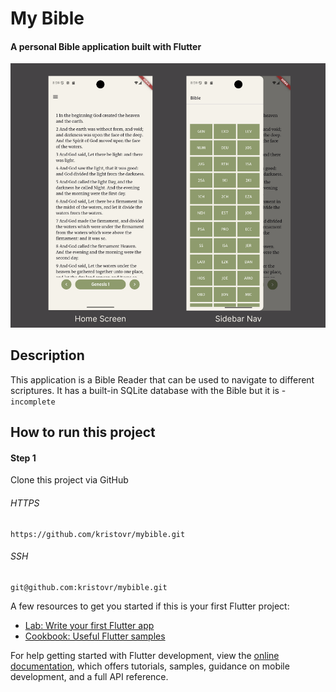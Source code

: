 # My Bible
#### A personal Bible application built with Flutter

![Banner Screenshots](assets/images/banner.png "App screenshots")

## Description

This application is a Bible Reader that can be used to navigate to different scriptures.
It has a built-in SQLite database with the Bible but it is - `incomplete`

## How to run this project

#### Step 1
Clone this project via GitHub

###### HTTPS
```
https://github.com/kristovr/mybible.git
```
###### SSH
```
git@github.com:kristovr/mybible.git
```

A few resources to get you started if this is your first Flutter project:

- [Lab: Write your first Flutter app](https://docs.flutter.dev/get-started/codelab)
- [Cookbook: Useful Flutter samples](https://docs.flutter.dev/cookbook)

For help getting started with Flutter development, view the
[online documentation](https://docs.flutter.dev/), which offers tutorials,
samples, guidance on mobile development, and a full API reference.
